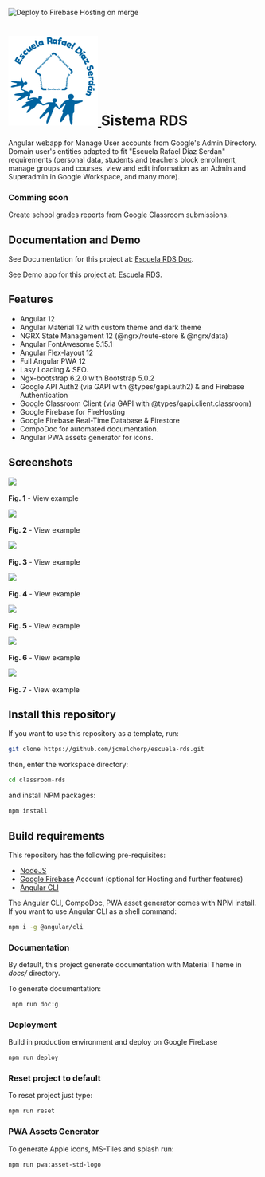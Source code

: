 ![Deploy to Firebase Hosting on merge](https://github.com/jcmelchorp/escuela-rds/workflows/Deploy%20to%20Firebase%20Hosting/badge.svg?branch=main)

<h1> <a href="https://classroom-rds.web.app">
 <img src="projects/classroom-rds/src/assets/icons/apple-touch-icon-precomposed.png">
 </a> Sistema RDS
 </h1>

Angular webapp for Manage User accounts from Google's Admin Directory. Domain user's entities adapted to fit "Escuela Rafael Díaz Serdan" requirements (personal data, students and teachers block enrollment, manage groups and courses, view and edit information as an Admin and Superadmin in Google Workspace, and many more).

### Comming soon

Create school grades reports from Google Classroom submissions.

## Documentation and Demo

See Documentation for this project at: [Escuela RDS Doc](https://jcmelchorp.github.io/escuela-rds/).

See Demo app for this project at: [Escuela RDS](https://rds.edu.mx).

## Features

- Angular 12
- Angular Material 12 with custom theme and dark theme
- NGRX State Management 12 (@ngrx/route-store & @ngrx/data)
- Angular FontAwesome 5.15.1
- Angular Flex-layout 12
- Full Angular PWA 12
- Lasy Loading & SEO.
- Ngx-bootstrap 6.2.0 with Bootstrap 5.0.2
- Google API Auth2 (via GAPI with @types/gapi.auth2) & and Firebase Authentication
- Google Classroom Client (via GAPI with @types/gapi.client.classroom)
- Google Firebase for FireHosting
- Google Firebase Real-Time Database & Firestore
- CompoDoc for automated documentation.
- Angular PWA assets generator for icons.

## Screenshots

![](projects/classroom-rds/src/assets/screenshots/screenshot01.png)

**Fig. 1** - View example

![](projects/classroom-rds/src/assets/screenshots/screenshot02.png)

**Fig. 2** - View example

![](projects/classroom-rds/src/assets/screenshots/screenshot03.png)

**Fig. 3** - View example

![](projects/classroom-rds/src/assets/screenshots/screenshot04.png)

**Fig. 4** - View example

![](projects/classroom-rds/src/assets/screenshots/screenshot05.png)

**Fig. 5** - View example

![](projects/classroom-rds/src/assets/screenshots/screenshot06.png)

**Fig. 6** - View example

![](projects/classroom-rds/src/assets/screenshots/screenshot07.png)

**Fig. 7** - View example

## Install this repository

If you want to use this repository as a template, run:

```bash
git clone https://github.com/jcmelchorp/escuela-rds.git
```

then, enter the workspace directory:

```bash
cd classroom-rds
```

and install NPM packages:

```bash
npm install
```

## Build requirements

This repository has the following pre-requisites:

- [NodeJS](https://nodejs.org/)
- [Google Firebase](https://firebase.google.com/) Account (optional for Hosting and further features)
- [Angular CLI](https://cli.angular.io/)

The Angular CLI, CompoDoc, PWA asset generator comes with NPM install. If you want to use Angular CLI as a shell command:

```bash
npm i -g @angular/cli
```

### Documentation

By default, this project generate documentation with Material Theme in _docs/_ directory.

To generate documentation:

```bash
 npm run doc:g
```

### Deployment

Build in production environment and deploy on Google Firebase

```bash
npm run deploy
```

### Reset project to default

To reset project just type:

```bash
npm run reset
```

### PWA Assets Generator

To generate Apple icons, MS-Tiles and splash run:

```bash
npm run pwa:asset-std-logo
```
